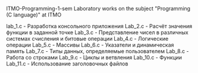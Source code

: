 ITMO-Programming-1-sem
Laboratory works on the subject "Programming (C language)" at ITMO

lab_1.c - Разработка консольного приложения
Lab_2.c - Расчёт значения функции в заданной точке
Lab_3.c - Представление чисел в различных системах счисления и битовые операции
Lab_4.c - Логические операции 
Lab_5.c - Массивы
Lab_6.c - Указатели и динамическая память 
Lab_7.c - Типы данных, определяемые пользователем
Lab_8.c - Работа со строками
Lab_9.c - Циклы и ветвления
Lab_10.c - Функции
Lab_11.c - Использование заголовочных файлов
